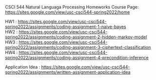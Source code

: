CSCI 544 Natural Languaga Processing Homeworks
Course Page: https://sites.google.com/view/usc-csci544-spring2022/home

HW1 : https://sites.google.com/view/usc-csci544-spring2022/assignments/coding-assignment-1-naive-bayes \
HW2 : https://sites.google.com/view/usc-csci544-spring2022/assignments/coding-assignment-2-hidden-markov-model \
HW3 : https://sites.google.com/view/usc-csci544-spring2022/assignments/coding-assignment-3-ciphertext-classification \
HW4 : https://sites.google.com/view/usc-csci544-spring2022/assignments/coding-assignment-4-precondition-inference 

Application Idea : https://sites.google.com/view/usc-csci544-spring2022/assignments/written-assignment-application-idea
